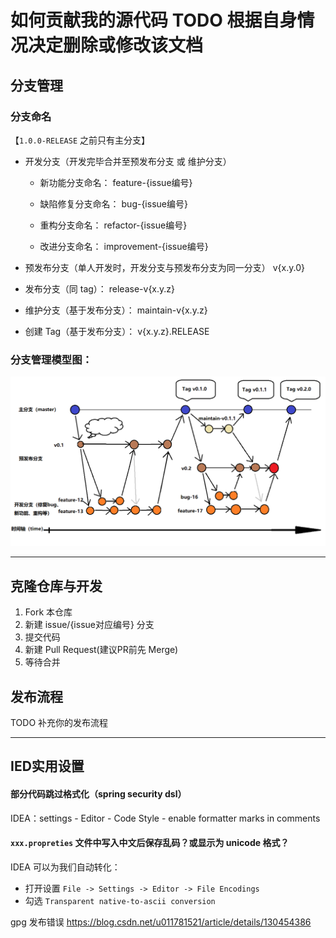 # 如何贡献我的源代码 TODO 根据自身情况决定删除或修改该文档

## 分支管理

### 分支命名

【`1.0.0-RELEASE` 之前只有主分支】

- 开发分支（开发完毕合并至预发布分支 或 维护分支）
    - 新功能分支命名：
      feature-{issue编号}

    - 缺陷修复分支命名：
      bug-{issue编号}

    - 重构分支命名：
      refactor-{issue编号}

    - 改进分支命名：
      improvement-{issue编号}

- 预发布分支（单人开发时，开发分支与预发布分支为同一分支）
  v{x.y.0}

- 发布分支（同 tag）：
  release-v{x.y.z}

- 维护分支（基于发布分支）：
  maintain-v{x.y.z}

- 创建 Tag（基于发布分支）：
  v{x.y.z}.RELEASE

### 分支管理模型图：

![分支管理模型图](doc/img/gitFlow.png)

---

## 克隆仓库与开发

1. Fork 本仓库
2. 新建 issue/{issue对应编号} 分支
3. 提交代码
4. 新建 Pull Request(建议PR前先 Merge)
5. 等待合并

## 发布流程

TODO 补充你的发布流程

----

## IED实用设置

#### 部分代码跳过格式化（spring security dsl）

IDEA：settings - Editor - Code Style - enable formatter marks in comments

#### `xxx.propreties` 文件中写入中文后保存乱码？或显示为 unicode 格式？

IDEA 可以为我们自动转化：

- 打开设置 `File -> Settings -> Editor -> File Encodings`
- 勾选 `Transparent native-to-ascii conversion`

gpg 发布错误
https://blog.csdn.net/u011781521/article/details/130454386
